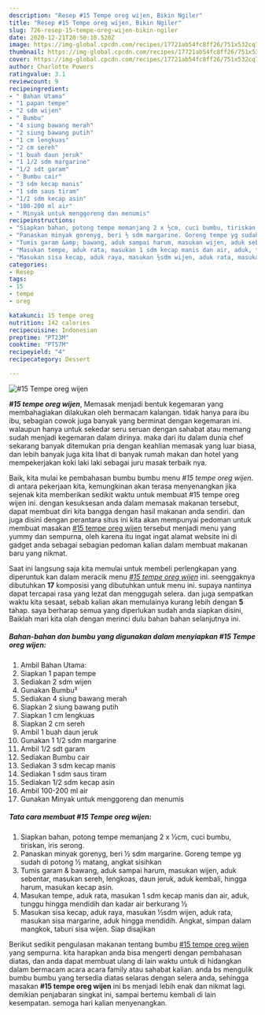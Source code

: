 ```yaml
---
description: "Resep #15 Tempe oreg wijen, Bikin Ngiler"
title: "Resep #15 Tempe oreg wijen, Bikin Ngiler"
slug: 726-resep-15-tempe-oreg-wijen-bikin-ngiler
date: 2020-12-21T20:50:10.520Z
image: https://img-global.cpcdn.com/recipes/17721ab54fc8ff26/751x532cq70/15-tempe-oreg-wijen-foto-resep-utama.jpg
thumbnail: https://img-global.cpcdn.com/recipes/17721ab54fc8ff26/751x532cq70/15-tempe-oreg-wijen-foto-resep-utama.jpg
cover: https://img-global.cpcdn.com/recipes/17721ab54fc8ff26/751x532cq70/15-tempe-oreg-wijen-foto-resep-utama.jpg
author: Charlotte Powers
ratingvalue: 3.1
reviewcount: 9
recipeingredient:
- " Bahan Utama"
- "1 papan tempe"
- "2 sdm wijen"
- " Bumbu"
- "4 siung bawang merah"
- "2 siung bawang putih"
- "1 cm lengkuas"
- "2 cm sereh"
- "1 buah daun jeruk"
- "1 1/2 sdm margarine"
- "1/2 sdt garam"
- " Bumbu cair"
- "3 sdm kecap manis"
- "1 sdm saus tiram"
- "1/2 sdm kecap asin"
- "100-200 ml air"
- " Minyak untuk menggoreng dan menumis"
recipeinstructions:
- "Siapkan bahan, potong tempe memanjang 2 x ½cm, cuci bumbu, tiriskan, iris serong."
- "Panaskan minyak gorenyg, beri ½ sdm margarine. Goreng tempe yg sudah di potong ½ matang, angkat sisihkan"
- "Tumis garam &amp; bawang, aduk sampai harum, masukan wijen, aduk sebentar, masukan sereh, lengkoas, daun jeruk, aduk kembali, hingga harum, masukan kecap asin."
- "Masukan tempe, aduk rata, masukan 1 sdm kecap manis dan air, aduk, tunggu hingga mendidih dan kadar air berkurang ½"
- "Masukan sisa kecap, aduk raya, masukan ½sdm wijen, aduk rata, masukan sisa margarine, aduk hingga mendidih. Angkat, simpan dalam mangkok, taburi sisa wijen. Siap disajikan"
categories:
- Resep
tags:
- 15
- tempe
- oreg

katakunci: 15 tempe oreg 
nutrition: 142 calories
recipecuisine: Indonesian
preptime: "PT23M"
cooktime: "PT57M"
recipeyield: "4"
recipecategory: Dessert

---
```



![#15 Tempe oreg wijen](https://img-global.cpcdn.com/recipes/17721ab54fc8ff26/751x532cq70/15-tempe-oreg-wijen-foto-resep-utama.jpg)

<b><i>#15 tempe oreg wijen</i></b>, Memasak menjadi bentuk kegemaran yang membahagiakan dilakukan oleh bermacam kalangan. tidak hanya para ibu ibu, sebagian cowok juga banyak yang berminat dengan kegemaran ini. walaupun hanya untuk sekedar seru seruan dengan sahabat atau memang sudah menjadi kegemaran dalam dirinya. maka dari itu dalam dunia chef sekarang banyak ditemukan pria dengan keahlian memasak yang luar biasa, dan lebih banyak juga kita lihat di banyak rumah makan dan hotel yang mempekerjakan koki laki laki sebagai juru masak terbaik nya.

Baik, kita mulai ke pembahasan bumbu bumbu menu <i>#15 tempe oreg wijen</i>. di antara pekerjaan kita, kemungkinan akan terasa menyenangkan jika sejenak kita memberikan sedikit waktu untuk membuat #15 tempe oreg wijen ini. dengan kesuksesan anda dalam memasak makanan tersebut, dapat membuat diri kita bangga dengan hasil makanan anda sendiri. dan juga disini dengan perantara situs ini kita akan mempunyai pedoman untuk membuat masakan <u>#15 tempe oreg wijen</u> tersebut menjadi menu yang yummy dan sempurna, oleh karena itu ingat ingat alamat website ini di gadget anda sebagai sebagian pedoman kalian dalam membuat makanan baru yang nikmat.




Saat ini langsung saja kita memulai untuk membeli perlengkapan yang diperuntuk kan dalam meracik menu <u><i>#15 tempe oreg wijen</i></u> ini. seenggaknya dibutuhkan <b>17</b> komposisi yang dibutuhkan untuk menu ini. supaya nantinya dapat tercapai rasa yang lezat dan menggugah selera. dan juga sempatkan waktu kita sesaat, sebab kalian akan memulainya kurang lebih dengan <b>5</b> tahap. saya berharap semua yang diperlukan sudah anda siapkan disini, Baiklah mari kita olah dengan merinci dulu bahan bahan selanjutnya ini.

<!--inarticleads1-->

##### Bahan-bahan dan bumbu yang digunakan dalam menyiapkan #15 Tempe oreg wijen:

1. Ambil  Bahan Utama:
1. Siapkan 1 papan tempe
1. Sediakan 2 sdm wijen
1. Gunakan  Bumbu²
1. Sediakan 4 siung bawang merah
1. Siapkan 2 siung bawang putih
1. Siapkan 1 cm lengkuas
1. Siapkan 2 cm sereh
1. Ambil 1 buah daun jeruk
1. Gunakan 1 1/2 sdm margarine
1. Ambil 1/2 sdt garam
1. Sediakan  Bumbu cair
1. Sediakan 3 sdm kecap manis
1. Sediakan 1 sdm saus tiram
1. Sediakan 1/2 sdm kecap asin
1. Ambil 100-200 ml air
1. Gunakan  Minyak untuk menggoreng dan menumis




<!--inarticleads2-->

##### Tata cara membuat #15 Tempe oreg wijen:

1. Siapkan bahan, potong tempe memanjang 2 x ½cm, cuci bumbu, tiriskan, iris serong.
1. Panaskan minyak gorenyg, beri ½ sdm margarine. Goreng tempe yg sudah di potong ½ matang, angkat sisihkan
1. Tumis garam &amp; bawang, aduk sampai harum, masukan wijen, aduk sebentar, masukan sereh, lengkoas, daun jeruk, aduk kembali, hingga harum, masukan kecap asin.
1. Masukan tempe, aduk rata, masukan 1 sdm kecap manis dan air, aduk, tunggu hingga mendidih dan kadar air berkurang ½
1. Masukan sisa kecap, aduk raya, masukan ½sdm wijen, aduk rata, masukan sisa margarine, aduk hingga mendidih. Angkat, simpan dalam mangkok, taburi sisa wijen. Siap disajikan




Berikut sedikit pengulasan makanan tentang bumbu <u>#15 tempe oreg wijen</u> yang sempurna. kita harapkan anda bisa mengerti dengan pembahasan diatas, dan anda dapat membuat ulang di lain waktu untuk di hidangkan dalam bermacam acara acara family atau sahabat kalian. anda bs mengulik bumbu bumbu yang tersedia diatas selaras dengan selera anda, sehingga masakan <b>#15 tempe oreg wijen</b> ini bs menjadi lebih enak dan nikmat lagi. demikian penjabaran singkat ini, sampai bertemu kembali di lain kesempatan. semoga hari kalian menyenangkan.
